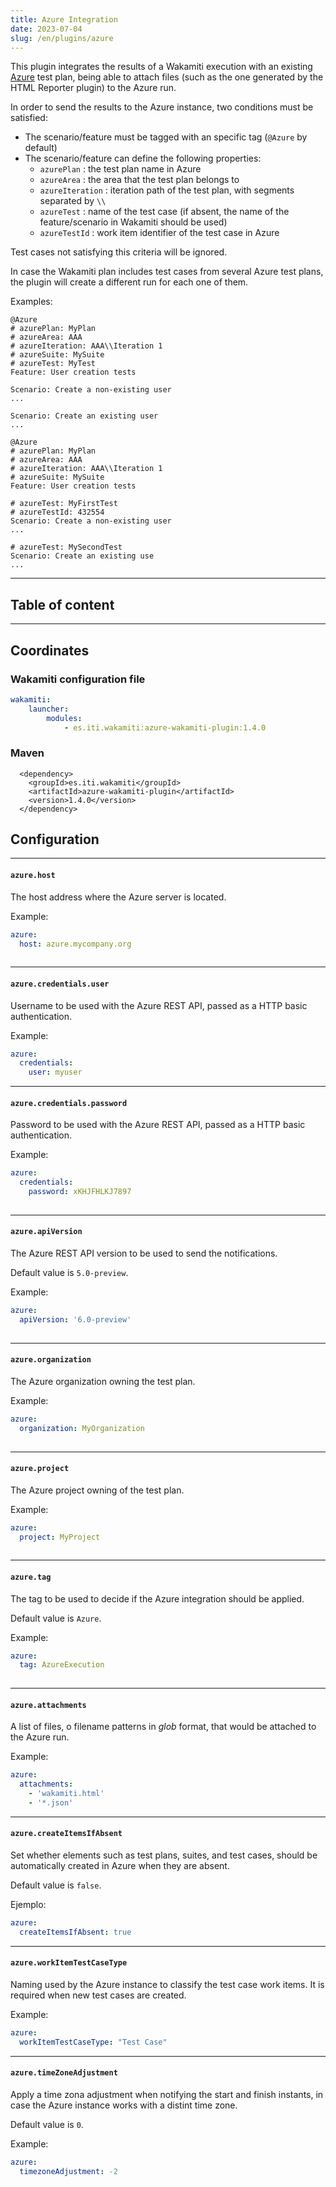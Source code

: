 ```yaml
---
title: Azure Integration
date: 2023-07-04
slug: /en/plugins/azure
---
```


This plugin integrates the results of a Wakamiti execution with an existing
[Azure](https://azure.microsoft.com/) test plan, being able to attach files (such as the
one generated by the HTML Reporter plugin) to the Azure run.

In order to send the results to the Azure instance, two conditions must be satisfied:

- The scenario/feature must be tagged with an specific tag (`@Azure` by default)
- The scenario/feature can define the following properties:
    - `azurePlan` : the test plan name in Azure
    - `azureArea` : the area that the test plan belongs to
    - `azureIteration` : iteration path of the test plan, with segments separated by `\\`
    - `azureTest` : name of the test case (if absent, the name of the feature/scenario in Wakamiti should be used)
    - `azureTestId` : work item identifier of the test case in Azure

Test cases not satisfying this criteria will be ignored.

In case the Wakamiti plan includes test cases from several Azure test plans, the plugin will create
a different run for each one of them.



Examples:

```gherkin
@Azure
# azurePlan: MyPlan
# azureArea: AAA
# azureIteration: AAA\\Iteration 1
# azureSuite: MySuite
# azureTest: MyTest
Feature: User creation tests

Scenario: Create a non-existing user
...

Scenario: Create an existing user
...
```

```gherkin
@Azure
# azurePlan: MyPlan
# azureArea: AAA
# azureIteration: AAA\\Iteration 1
# azureSuite: MySuite
Feature: User creation tests

# azureTest: MyFirstTest
# azureTestId: 432554 
Scenario: Create a non-existing user
...

# azureTest: MySecondTest
Scenario: Create an existing use
...
```


---
## Table of content

---

Coordinates
----------------------------------------------------------------------------------------------------

### Wakamiti configuration file

```yaml
wakamiti:
    launcher:
        modules:
            - es.iti.wakamiti:azure-wakamiti-plugin:1.4.0
```

### Maven

```
  <dependency>
    <groupId>es.iti.wakamiti</groupId>
    <artifactId>azure-wakamiti-plugin</artifactId>
    <version>1.4.0</version>
  </dependency>
```


## Configuration


---
####  `azure.host`
The host address where the Azure server is located.

Example:

```yaml
azure:
  host: azure.mycompany.org
  
```

---
####  `azure.credentials.user`
Username to be used with the Azure REST API, passed as a HTTP basic authentication.

Example:

```yaml
azure:
  credentials:
    user: myuser

```


---
####  `azure.credentials.password`
Password to be used with the Azure REST API, passed as a HTTP basic authentication.

Example:

```yaml
azure:
  credentials:
    password: xKHJFHLKJ7897
  
```


---
####  `azure.apiVersion`
The Azure REST API version to be used to send the notifications.

Default value is `5.0-preview`.

Example:

```yaml
azure:
  apiVersion: '6.0-preview'
  
```


---
####  `azure.organization`
The Azure organization owning the test plan.

Example:

```yaml
azure:
  organization: MyOrganization
  
```


---
####  `azure.project`
The Azure project owning of the test plan.

Example:

```yaml
azure:
  project: MyProject
  
```


---
####  `azure.tag`
The tag to be used to decide if the Azure integration should be applied.

Default value is `Azure`.

Example:

```yaml
azure:
  tag: AzureExecution
  
```



---
####  `azure.attachments`
A list of files, o filename patterns in _glob_ format, that would be attached to the Azure run.


Example:

```yaml
azure:
  attachments:
    - 'wakamiti.html'
    - '*.json'  
```





---
####  `azure.createItemsIfAbsent`
Set whether elements such as test plans, suites, and test cases, should be automatically created
in Azure when they are absent.

Default value is `false`.

Ejemplo:

```yaml
azure:
  createItemsIfAbsent: true
```



---
####  `azure.workItemTestCaseType`
Naming used by the Azure instance to classify the test case work items. It is required when
new test cases are created.


Example:

```yaml
azure:
  workItemTestCaseType: "Test Case"
```



---
####  `azure.timeZoneAdjustment`
Apply a time zona adjustment when notifying the start and finish instants, in case the Azure
instance works with a distint time zone.

Default value is `0`.

Example:

```yaml
azure:
  timezoneAdjustment: -2
```



